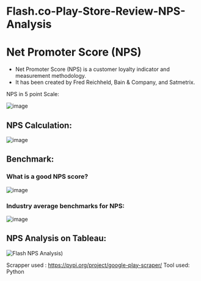 # Flash.co-Play-Store-Review-NPS-Analysis

<h1>Net Promoter Score (NPS) </h1>

* Net Promoter Score (NPS) is a customer loyalty indicator and measurement methodology. 
* It has been created by Fred Reichheld, Bain & Company, and Satmetrix.

NPS in 5 point Scale: 

![image](https://github.com/gauthamgtg/Flash.co-Play-Store-Review-NPS-Analysis/assets/128295307/5dd5c7b4-694b-4286-ae52-a851d9c6147c)

<h2>NPS Calculation:</h2>

![image](https://github.com/gauthamgtg/Flash.co-Play-Store-Review-NPS-Analysis/assets/128295307/134e23e8-d871-4701-893a-15b835a99241)

<h2>Benchmark:</h2>

<h3>What is a good NPS score?</h3>

![image](https://github.com/gauthamgtg/Flash.co-Play-Store-Review-NPS-Analysis/assets/128295307/79b0cce8-1ef1-48e1-ac05-45d3c74aadc5)

<h3>Industry average benchmarks for NPS:</h3>

![image](https://github.com/gauthamgtg/Flash.co-Play-Store-Review-NPS-Analysis/assets/128295307/5a624e41-7ece-43da-8295-0758c2f2ce0e)

<h2>NPS Analysis on Tableau:</h2>

![Flash NPS Analysis)](https://github.com/gauthamgtg/Flash.co-Play-Store-Review-NPS-Analysis/assets/128295307/e05f5e34-0adb-4fcc-a52e-025985e58a15)

Scrapper used : https://pypi.org/project/google-play-scraper/
Tool used: Python
